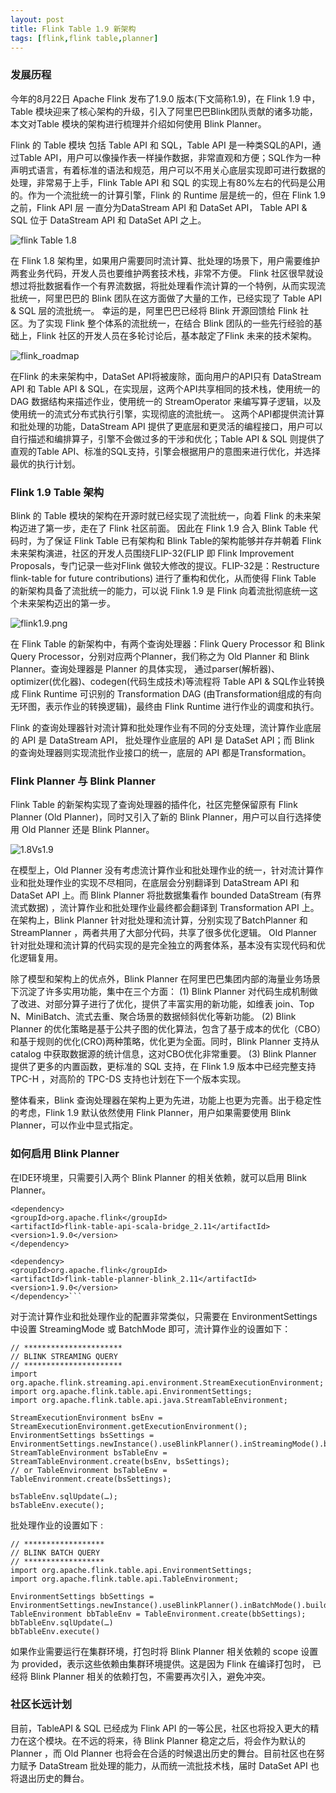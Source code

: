 ```yaml
---
layout: post
title: Flink Table 1.9 新架构
tags: [flink,flink table,planner]
---
```



### 发展历程

今年的8月22日 Apache Flink 发布了1.9.0 版本(下文简称1.9)，在 Flink 1.9 中，Table 模块迎来了核心架构的升级，引入了阿里巴巴Blink团队贡献的诸多功能，本文对Table 模块的架构进行梳理并介绍如何使用 Blink Planner。

Flink 的 Table 模块 包括 Table API 和 SQL，Table API 是一种类SQL的API，通过Table API，用户可以像操作表一样操作数据，非常直观和方便；SQL作为一种声明式语言，有着标准的语法和规范，用户可以不用关心底层实现即可进行数据的处理，非常易于上手，Flink Table API 和 SQL 的实现上有80%左右的代码是公用的。作为一个流批统一的计算引擎，Flink 的 Runtime 层是统一的，但在 Flink 1.9 之前，Flink API 层 一直分为DataStream API 和 DataSet API， Table API & SQL 位于 DataStream API 和 DataSet API 之上。


![flink Table 1.8](/img/1.8.png)

在 Flink 1.8 架构里，如果用户需要同时流计算、批处理的场景下，用户需要维护两套业务代码，开发人员也要维护两套技术栈，非常不方便。 Flink 社区很早就设想过将批数据看作一个有界流数据，将批处理看作流计算的一个特例，从而实现流批统一，阿里巴巴的 Blink 团队在这方面做了大量的工作，已经实现了 Table API & SQL 层的流批统一。 幸运的是，阿里巴巴已经将 Blink 开源回馈给 Flink 社区。为了实现 Flink 整个体系的流批统一，在结合 Blink 团队的一些先行经验的基础上，Flink 社区的开发人员在多轮讨论后，基本敲定了Flink 未来的技术架构。

   
![flink_roadmap](/img/flink_roadmap.png)

在Flink 的未来架构中，DataSet API将被废除，面向用户的API只有 DataStream API 和 Table API & SQL，在实现层，这两个API共享相同的技术栈，使用统一的 DAG 数据结构来描述作业，使用统一的 StreamOperator 来编写算子逻辑，以及使用统一的流式分布式执行引擎，实现彻底的流批统一。 这两个API都提供流计算和批处理的功能，DataStream API 提供了更底层和更灵活的编程接口，用户可以自行描述和编排算子，引擎不会做过多的干涉和优化；Table API & SQL 则提供了直观的Table API、标准的SQL支持，引擎会根据用户的意图来进行优化，并选择最优的执行计划。

### Flink 1.9 Table 架构
   
Blink 的 Table 模块的架构在开源时就已经实现了流批统一，向着 Flink 的未来架构迈进了第一步，走在了 Flink 社区前面。 因此在 Flink 1.9 合入 Blink Table 代码时，为了保证 Flink Table 已有架构和 Blink Table的架构能够并存并朝着 Flink 未来架构演进，社区的开发人员围绕FLIP-32(FLIP 即 Flink Improvement Proposals，专门记录一些对Flink 做较大修改的提议。FLIP-32是：Restructure flink-table for future contributions) 进行了重构和优化，从而使得 Flink Table 的新架构具备了流批统一的能力，可以说 Flink 1.9 是 Flink 向着流批彻底统一这个未来架构迈出的第一步。
   
 ![flink1.9.png](/img/flink1.9.png)
 
 在 Flink Table 的新架构中，有两个查询处理器：Flink Query Processor 和 Blink Query Processor，分别对应两个Planner，我们称之为 Old Planner 和 Blink Planner。查询处理器是 Planner 的具体实现， 通过parser(解析器)、optimizer(优化器)、codegen(代码生成技术)等流程将 Table API & SQL作业转换成 Flink Runtime 可识别的 Transformation DAG (由Transformation组成的有向无环图，表示作业的转换逻辑)，最终由 Flink Runtime 进行作业的调度和执行。
 
 Flink 的查询处理器针对流计算和批处理作业有不同的分支处理，流计算作业底层的 API 是 DataStream API， 批处理作业底层的 API 是 DataSet API；而 Blink 的查询处理器则实现流批作业接口的统一，底层的 API 都是Transformation。
  
  
### Flink Planner 与 Blink Planner

Flink Table 的新架构实现了查询处理器的插件化，社区完整保留原有 Flink Planner (Old Planner)，同时又引入了新的 Blink Planner，用户可以自行选择使用 Old Planner 还是 Blink Planner。
 
![1.8Vs1.9](/img/18Vs19.png) 

在模型上，Old Planner 没有考虑流计算作业和批处理作业的统一，针对流计算作业和批处理作业的实现不尽相同，在底层会分别翻译到 DataStream API 和 DataSet API 上。而 Blink Planner 将批数据集看作 bounded DataStream (有界流式数据) ，流计算作业和批处理作业最终都会翻译到 Transformation API 上。 在架构上，Blink Planner 针对批处理和流计算，分别实现了BatchPlanner 和 StreamPlanner ，两者共用了大部分代码，共享了很多优化逻辑。 Old Planner  针对批处理和流计算的代码实现的是完全独立的两套体系，基本没有实现代码和优化逻辑复用。 

除了模型和架构上的优点外，Blink Planner 在阿里巴巴集团内部的海量业务场景下沉淀了许多实用功能，集中在三个方面：
(1) Blink Planner 对代码生成机制做了改进、对部分算子进行了优化，提供了丰富实用的新功能，如维表 join、Top N、MiniBatch、流式去重、聚合场景的数据倾斜优化等新功能。
(2) Blink Planner 的优化策略是基于公共子图的优化算法，包含了基于成本的优化（CBO）和基于规则的优化(CRO)两种策略，优化更为全面。同时，Blink Planner 支持从 catalog 中获取数据源的统计信息，这对CBO优化非常重要。
(3) Blink Planner 提供了更多的内置函数，更标准的 SQL 支持，在 Flink 1.9 版本中已经完整支持 TPC-H ，对高阶的 TPC-DS 支持也计划在下一个版本实现。

整体看来，Blink 查询处理器在架构上更为先进，功能上也更为完善。出于稳定性的考虑，Flink 1.9 默认依然使用 Flink Planner，用户如果需要使用 Blink Planner，可以作业中显式指定。


### 如何启用 Blink Planner

在IDE环境里，只需要引入两个 Blink Planner 的相关依赖，就可以启用 Blink Planner。

```
<dependency>
<groupId>org.apache.flink</groupId>
<artifactId>flink-table-api-scala-bridge_2.11</artifactId>
<version>1.9.0</version>
</dependency>

<dependency>
<groupId>org.apache.flink</groupId>
<artifactId>flink-table-planner-blink_2.11</artifactId>
<version>1.9.0</version>
</dependency>```

```

对于流计算作业和批处理作业的配置非常类似，只需要在 EnvironmentSettings 中设置 StreamingMode 或 BatchMode 即可，流计算作业的设置如下：

```
// **********************
// BLINK STREAMING QUERY
// **********************
import org.apache.flink.streaming.api.environment.StreamExecutionEnvironment;
import org.apache.flink.table.api.EnvironmentSettings;
import org.apache.flink.table.api.java.StreamTableEnvironment;

StreamExecutionEnvironment bsEnv = StreamExecutionEnvironment.getExecutionEnvironment();
EnvironmentSettings bsSettings = EnvironmentSettings.newInstance().useBlinkPlanner().inStreamingMode().build();
StreamTableEnvironment bsTableEnv = StreamTableEnvironment.create(bsEnv, bsSettings);
// or TableEnvironment bsTableEnv = TableEnvironment.create(bsSettings);

bsTableEnv.sqlUpdate(…);
bsTableEnv.execute();

```

批处理作业的设置如下 :

```
// ******************
// BLINK BATCH QUERY
// ******************
import org.apache.flink.table.api.EnvironmentSettings;
import org.apache.flink.table.api.TableEnvironment;

EnvironmentSettings bbSettings = EnvironmentSettings.newInstance().useBlinkPlanner().inBatchMode().build();
TableEnvironment bbTableEnv = TableEnvironment.create(bbSettings);
bbTableEnv.sqlUpdate(…)
bbTableEnv.execute()

``` 

如果作业需要运行在集群环境，打包时将 Blink Planner 相关依赖的 scope 设置为 provided，表示这些依赖由集群环境提供。这是因为 Flink 在编译打包时， 已经将 Blink Planner 相关的依赖打包，不需要再次引入，避免冲突。

### 社区长远计划
 
目前，TableAPI & SQL 已经成为 Flink API 的一等公民，社区也将投入更大的精力在这个模块。在不远的将来，待 Blink Planner 稳定之后，将会作为默认的 Planner ，而 Old Planner 也将会在合适的时候退出历史的舞台。目前社区也在努力赋予 DataStream 批处理的能力，从而统一流批技术栈，届时 DataSet API 也将退出历史的舞台。
